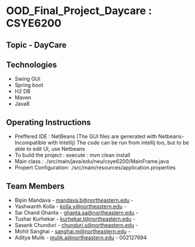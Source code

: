 # OOD_Final_Project_Daycare : CSYE6200

## Topic - DayCare

## Technologies 

- Swing GUI
- Spring boot
- H2 DB
- Maven
- Java8

## Operating Instructions

- Preffered IDE : NetBeans
(The GUI files are generated with Netbeans-Incompatible with Intellij)
The code can be run from intellij too, but to be able to edit UI, use Netbeans
- To build the project : execute : mvn clean install
- Main class : ./src/main/java/edu/neu/csye6200/MainFrame.java
- Propert Configuration: ./src/main/resources/application.properties

## Team Members 

- Bipin Mandava - mandava.b@northeastern.edu - 
- Yashwanth Kolla - kolla.y@northeastern.edu - 
- Sai Chand Ghanta - ghanta.sa@northeastern.edu -
- Tushar Kurhekar - kurhekar.t@northeastern.edu -
- Sasank Chunduri - chunduri.s@northeastern.edu -
- Mohit Sanghai - sanghai.m@northeastern.edu - 
- Aditya Mulik - mulik.a@northeastern.edu - 002127694